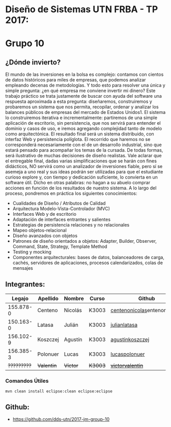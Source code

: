 # **Diseño de Sistemas UTN FRBA - TP 2017:**
# **Grupo 10**
 
## **¿Dónde invierto?**
El mundo de las inversiones en la bolsa es complejo: contamos con cientos de datos históricos para
miles de empresas, que podemos analizar empleando decenas de metodologías. Y todo esto para
resolver una única y simple pregunta: ¿en qué empresa me conviene invertir mi dinero?
Este trabajo práctico se trata justamente de buscar con ayuda del software una respuesta aproximada a
esta pregunta: diseñaremos, construiremos y probaremos un sistema que nos permita, recopilar,
ordenar y analizar los balances públicos de empresas del mercado de Estados Unidos1.
El sistema lo construiremos iterativa e incrementalmente: partiremos de una simple aplicación de
escritorio, sin persistencia, que nos servirá para entender el dominio y casos de uso, e iremos
agregando complejidad tanto de modelo como arquitectónica. El resultado final será un sistema
distribuido, con interfaz Web y persistencia políglota.
El recorrido que haremos no se corresponderá necesariamente con el de un desarrollo industrial, sino
que estará pensado para acompañar los temas de la cursada. De todas formas, será ilustrativo de
muchas decisiones de diseño realistas.
Vale aclarar que el entregable final, dadas varias simplificaciones que se harán con fines didácticos, NO
servirá como un analizador de inversiones fiable, pero sí se asemeja a uno real y sus ideas podrán ser
utilizadas para que el estudiante curioso explore y, con tiempo y dedicación suficiente, lo convierta en un
software útil. Dicho en otras palabras: no hagan a su abuelo comprar acciones en función de los
resultados de nuestro sistema.
A lo largo del proceso, pondremos en práctica los siguientes conocimientos:
* Cualidades de Diseño / Atributos de Calidad
* Arquitectura Modelo-Vista-Controlador (MVC)
* Interfaces Web y de escritorio
* Adaptación de interfaces entrantes y salientes
* Estrategias de persistencia relaciones y no relacionales
* Mapeo objetos-relacional
* Diseño avanzados con objetos
* Patrones de diseño orientados a objetos: Adapter, Builder, Observer, Command, State, Strategy,
Template Method
* Testing y mocking
* Componentes arquitecturales: bases de datos, balanceadores de carga, cachés, servidores de
aplicaciones, procesos calendarizados, colas de mensajes

## **Integrantes:**

| Legajo | Apellido | Nombre | Curso | Github |
| -------- | -------- | -------- | -------- | -------- |
| 155.878-0 | Centeno | Nicolás | K3003 | [centenonicolas](https://github.com/cs)entenonicolas) |
| 150.163-0 | Latasa | Julián | K3003 | [julianlatasa](https://github.com/julianlatasa) |
| 156.102-9 | Koszczej | Agustín | K3003 | [agustinkoszczej](https://github.com/agustinkoszczej) |
| 156.385-3 | Polonuer | Lucas | K3003 | [lucaspolonuer](https://github.com/lucaspolonuer) |
| ~~?????????~~ | ~~Valentin~~ | ~~Víctor~~ | ~~K3003~~ | [~~victorvalentin~~](https://github.com/victorvalentin) |

### **Comandos Útiles**

`mvn clean install eclipse:clean eclipse:eclipse` 

## **Github:**
* https://github.com/dds-utn/2017-jm-group-10
